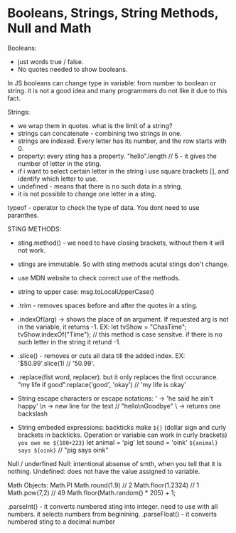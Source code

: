 # Booleans, Strings, String Methods, Null and Math

Booleans:

- just words true / false.
- No quotes needed to show booleans.

In JS booleans can change type in variable: from number to boolean or string. it is not a good idea and many programmers do not like it due to this fact.

Strings:

- we wrap them in quotes. what is the limit of a string?
- strings can concatenate - combining two strings in one.
- strings are indexed. Every letter has its number, and the row starts with 0.
- property: every sting has a property. "hello".length // 5 - it gives the number of letter in the sting.
- if i want to select certain letter in the string i use square brackets [], and identify which letter to use.
- undefined - means that there is no such data in a string.
- it is not possible to change one letter in a sting.

typeof <smth> - operator to check the type of data. You dont need to use paranthes.

STING METHODS:

- sting.method() - we need to have closing brackets, without them it will not work.
- stings are immutable. So with sting methods acutal stings don't change.
- use MDN website to check correct use of the methods.
- string to upper case: msg.toLocalUpperCase()
- .trim - removes spaces before and after the quotes in a sting.
- .indexOf(arg) -> shows the place of an argument. If requested arg is not in the variable, it returns -1.
  EX:
  let tvShow = "ChasTime";
  tvShow.indexOf("Time"); // this method is case sensitve.
  if there is no such letter in the string it retund -1.
- .slice() - removes or cuts all data till the added index.
  EX:
  '\$50.99'.slice(1) // '50.99'.

- .replace(fist word, replacer). but it only replaces the first occurance.
  "my life if good".replace('good', 'okay') // 'my life is okay'

- String escape characters or escape notations:
  \' -> 'he said he ain\'t happy'
  \n -> new line for the text // "hello\nGoodbye"
  \\ -> returns one backslash

- String embeded expressions:
  backticks make `${}` (dollar sign and curly brackets in backticks. Operation or variable can work in curly brackets)
  `you owe me ${100+223}`
  let animal = 'pig'
  let sound = 'oink'
  `${animal} says ${oink}` // "pig says oink"

Null / underfined
Null: intentional absense of smth, when you tell that it is nothing.
Undefined: does not have the value assigned to variable.

Math Objects:
Math.PI
Math.round(1.9) // 2
Math.floor(1.2324) // 1
Math.pow(7,2) // 49
Math.floor(Math.random() \* 205) + 1;

.parseInt() - it converts numbered sting into integer. need to use with all numbers. it selects numbers from beginining.
.parseFloat() - it converts numbered sting to a decimal number
